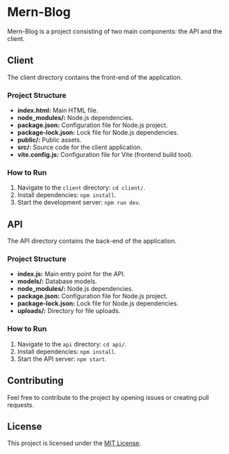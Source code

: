 # Mern-Blog

Mern-Blog is a project consisting of two main components: the API and the client.

## Client

The client directory contains the front-end of the application.

### Project Structure

- **index.html:** Main HTML file.
- **node_modules/:** Node.js dependencies.
- **package.json:** Configuration file for Node.js project.
- **package-lock.json:** Lock file for Node.js dependencies.
- **public/:** Public assets.
- **src/:** Source code for the client application.
- **vite.config.js:** Configuration file for Vite (frontend build tool).

### How to Run

1. Navigate to the `client` directory: `cd client/`.
2. Install dependencies: `npm install`.
3. Start the development server: `npm run dev`.

## API

The API directory contains the back-end of the application.

### Project Structure

- **index.js:** Main entry point for the API.
- **models/:** Database models.
- **node_modules/:** Node.js dependencies.
- **package.json:** Configuration file for Node.js project.
- **package-lock.json:** Lock file for Node.js dependencies.
- **uploads/:** Directory for file uploads.

### How to Run

1. Navigate to the `api` directory: `cd api/`.
2. Install dependencies: `npm install`.
3. Start the API server: `npm start`.

## Contributing

Feel free to contribute to the project by opening issues or creating pull requests.

## License

This project is licensed under the [MIT License](LICENSE).
